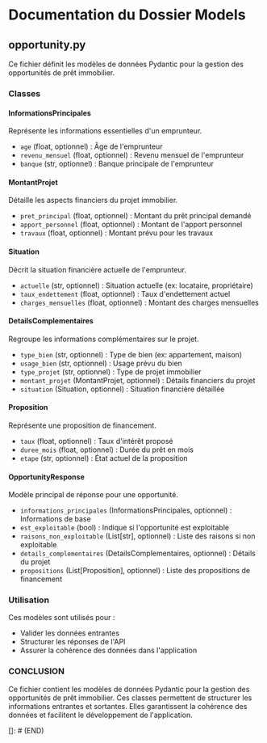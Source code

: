 # Documentation du Dossier Models

## opportunity.py

Ce fichier définit les modèles de données Pydantic pour la gestion des opportunités de prêt immobilier.

### Classes

#### InformationsPrincipales
Représente les informations essentielles d'un emprunteur.
- `age` (float, optionnel) : Âge de l'emprunteur
- `revenu_mensuel` (float, optionnel) : Revenu mensuel de l'emprunteur
- `banque` (str, optionnel) : Banque principale de l'emprunteur

#### MontantProjet
Détaille les aspects financiers du projet immobilier.
- `pret_principal` (float, optionnel) : Montant du prêt principal demandé
- `apport_personnel` (float, optionnel) : Montant de l'apport personnel
- `travaux` (float, optionnel) : Montant prévu pour les travaux

#### Situation
Décrit la situation financière actuelle de l'emprunteur.
- `actuelle` (str, optionnel) : Situation actuelle (ex: locataire, propriétaire)
- `taux_endettement` (float, optionnel) : Taux d'endettement actuel
- `charges_mensuelles` (float, optionnel) : Montant des charges mensuelles

#### DetailsComplementaires
Regroupe les informations complémentaires sur le projet.
- `type_bien` (str, optionnel) : Type de bien (ex: appartement, maison)
- `usage_bien` (str, optionnel) : Usage prévu du bien
- `type_projet` (str, optionnel) : Type de projet immobilier
- `montant_projet` (MontantProjet, optionnel) : Détails financiers du projet
- `situation` (Situation, optionnel) : Situation financière détaillée

#### Proposition
Représente une proposition de financement.
- `taux` (float, optionnel) : Taux d'intérêt proposé
- `duree_mois` (float, optionnel) : Durée du prêt en mois
- `etape` (str, optionnel) : État actuel de la proposition

#### OpportunityResponse
Modèle principal de réponse pour une opportunité.
- `informations_principales` (InformationsPrincipales, optionnel) : Informations de base
- `est_exploitable` (bool) : Indique si l'opportunité est exploitable
- `raisons_non_exploitable` (List[str], optionnel) : Liste des raisons si non exploitable
- `details_complementaires` (DetailsComplementaires, optionnel) : Détails du projet
- `propositions` (List[Proposition], optionnel) : Liste des propositions de financement

### Utilisation
Ces modèles sont utilisés pour :
- Valider les données entrantes
- Structurer les réponses de l'API
- Assurer la cohérence des données dans l'application

### CONCLUSION
Ce fichier contient les modèles de données Pydantic pour la gestion des opportunités de prêt immobilier. Ces classes permettent de structurer les informations entrantes et sortantes. Elles garantissent la cohérence des données et facilitent le développement de l'application.

[]: # (END)
```